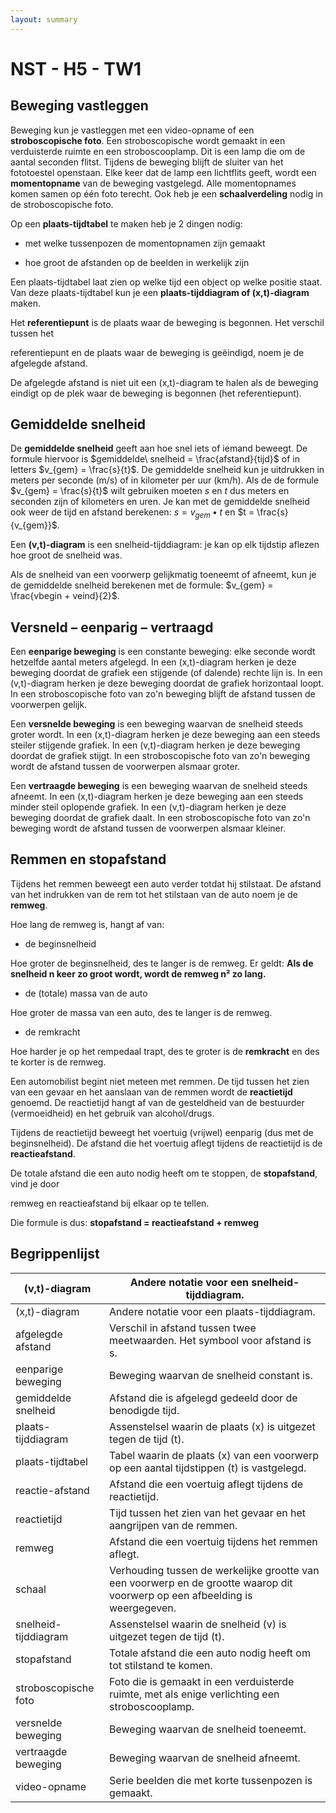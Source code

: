 ```yaml
---
layout: summary
---
```


# NST - H5 - TW1

## Beweging vastleggen

Beweging kun je vastleggen met een video-opname of een **stroboscopische foto**. Een stroboscopische wordt gemaakt in een verduisterde ruimte en een stroboscooplamp. Dit is een lamp die om de aantal seconden flitst. Tijdens de beweging blijft de sluiter van het fototoestel openstaan. Elke keer dat de lamp een lichtflits geeft, wordt een **momentopname** van de beweging vastgelegd. Alle momentopnames komen samen op één foto terecht. Ook heb je een **schaalverdeling** nodig in de stroboscopische foto.

Op een **plaats-tijdtabel** te maken heb je 2 dingen nodig:

- met welke tussenpozen de momentopnamen zijn gemaakt

- hoe groot de afstanden op de beelden in werkelijk zijn

Een plaats-tijdtabel laat zien op welke tijd een object op welke positie staat. Van deze plaats-tijdtabel kun je een **plaats-tijddiagram of (x,t)-diagram** maken.

Het **referentiepunt** is de plaats waar de beweging is begonnen. Het verschil tussen het

referentiepunt en de plaats waar de beweging is geëindigd, noem je de afgelegde afstand.

De afgelegde afstand is niet uit een (x,t)-diagram te halen als de beweging eindigt op de plek waar de beweging is begonnen (het referentiepunt).

## Gemiddelde snelheid

De **gemiddelde snelheid** geeft aan hoe snel iets of iemand beweegt. De formule hiervoor is $`gemiddelde\ snelheid = \frac{afstand}{tijd}`$ of in letters $`v_{gem} = \frac{s}{t}`$. De gemiddelde snelheid kun je uitdrukken in meters per seconde (m/s) of in kilometer per uur (km/h). Als de de formule $`v_{gem} = \frac{s}{t}`$ wilt gebruiken moeten *s* en *t* dus meters en seconden zijn of kilometers en uren. Je kan met de gemiddelde snelheid ook weer de tijd en afstand berekenen: $`s = v_{gem} \bullet t`$ en $`t = \frac{s}{v_{gem}}`$.

Een **(v,t)-diagram** is een snelheid-tijddiagram: je kan op elk tijdstip aflezen hoe groot de snelheid was.

Als de snelheid van een voorwerp gelijkmatig toeneemt of afneemt, kun je de gemiddelde snelheid berekenen met de formule: $v_{gem} = \frac{vbegin + veind}{2}$.

## Versneld – eenparig – vertraagd

Een **eenparige beweging** is een constante beweging: elke seconde wordt hetzelfde aantal meters afgelegd. In een (x,t)-diagram herken je deze beweging doordat de grafiek een stijgende (of dalende) rechte lijn is. In een (v,t)-diagram herken je deze beweging doordat de grafiek horizontaal loopt. In een stroboscopische foto van zo'n beweging blijft de afstand tussen de voorwerpen gelijk.

Een **versnelde beweging** is een beweging waarvan de snelheid steeds groter wordt. In een (x,t)-diagram herken je deze beweging aan een steeds steiler stijgende grafiek. In een (v,t)-diagram herken je deze beweging doordat de grafiek stijgt. In een stroboscopische foto van zo'n beweging wordt de afstand tussen de voorwerpen alsmaar groter.

Een **vertraagde beweging** is een beweging waarvan de snelheid steeds afneemt. In een (x,t)-diagram herken je deze beweging aan een steeds minder steil oplopende grafiek. In een (v,t)-diagram herken je deze beweging doordat de grafiek daalt. In een stroboscopische foto van zo'n beweging wordt de afstand tussen de voorwerpen alsmaar kleiner.

## Remmen en stopafstand

Tijdens het remmen beweegt een auto verder totdat hij stilstaat. De afstand van het indrukken van de rem tot het stilstaan van de auto noem je de **remweg**.

Hoe lang de remweg is, hangt af van:

- de beginsnelheid

Hoe groter de beginsnelheid, des te langer is de remweg. Er geldt: **Als de snelheid n keer zo groot wordt, wordt de remweg n² zo lang.**

- de (totale) massa van de auto

Hoe groter de massa van een auto, des te langer is de remweg.

- de remkracht

Hoe harder je op het rempedaal trapt, des te groter is de **remkracht** en des te korter is de remweg.

Een automobilist begint niet meteen met remmen. De tijd tussen het zien van een gevaar en het aanslaan van de remmen wordt de **reactietijd** genoemd. De reactietijd hangt af van de gesteldheid van de bestuurder (vermoeidheid) en het gebruik van alcohol/drugs.

Tijdens de reactietijd beweegt het voertuig (vrijwel) eenparig (dus met de beginsnelheid). De afstand die het voertuig aflegt tijdens de reactietijd is de **reactieafstand**.

De totale afstand die een auto nodig heeft om te stoppen, de **stopafstand**, vind je door

remweg en reactieafstand bij elkaar op te tellen.

Die formule is dus: **stopafstand = reactieafstand + remweg**

## Begrippenlijst

| (v,t)-diagram | Andere notatie voor een snelheid-tijddiagram. |
|----|----|
| (x,t)-diagram | Andere notatie voor een plaats-tijddiagram. |
| afgelegde afstand | Verschil in afstand tussen twee meetwaarden. Het symbool voor afstand is s. |
| eenparige beweging | Beweging waarvan de snelheid constant is. |
| gemiddelde snelheid | Afstand die is afgelegd gedeeld door de benodigde tijd. |
| plaats-tijddiagram | Assenstelsel waarin de plaats (x) is uitgezet tegen de tijd (t). |
| plaats-tijdtabel | Tabel waarin de plaats (x) van een voorwerp op een aantal tijdstippen (t) is vastgelegd. |
| reactie-afstand | Afstand die een voertuig aflegt tijdens de reactietijd. |
| reactietijd | Tijd tussen het zien van het gevaar en het aangrijpen van de remmen. |
| remweg | Afstand die een voertuig tijdens het remmen aflegt. |
| schaal | Verhouding tussen de werkelijke grootte van een voorwerp en de grootte waarop dit voorwerp op een afbeelding is weergegeven. |
| snelheid-tijddiagram | Assenstelsel waarin de snelheid (v) is uitgezet tegen de tijd (t). |
| stopafstand | Totale afstand die een auto nodig heeft om tot stilstand te komen. |
| stroboscopische foto | Foto die is gemaakt in een verduisterde ruimte, met als enige verlichting een stroboscooplamp. |
| versnelde beweging | Beweging waarvan de snelheid toeneemt. |
| vertraagde beweging | Beweging waarvan de snelheid afneemt. |
| video-opname | Serie beelden die met korte tussenpozen is gemaakt. |
